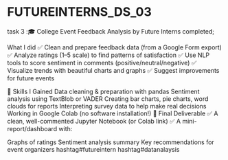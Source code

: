 # FUTUREINTERNS_DS_03
task 3 :🎓 College Event Feedback Analysis by Future Interns completed;

 What I did
✅ Clean and prepare feedback data (from a Google Form export)
✅ Analyze ratings (1–5 scale) to find patterns of satisfaction
✅ Use NLP tools to score sentiment in comments (positive/neutral/negative)
✅ Visualize trends with beautiful charts and graphs
✅ Suggest improvements for future events

🧠 Skills I Gained
Data cleaning & preparation with pandas
Sentiment analysis using TextBlob or VADER
Creating bar charts, pie charts, word clouds for reports
Interpreting survey data to help make real decisions
Working in Google Colab (no software installation!)
📁 Final Deliverable
✅ A clean, well-commented Jupyter Notebook (or Colab link)
✅ A mini-report/dashboard with:

Graphs of ratings
Sentiment analysis summary
Key recommendations for event organizers
hashtag#futureintern hashtag#datanalaysis
